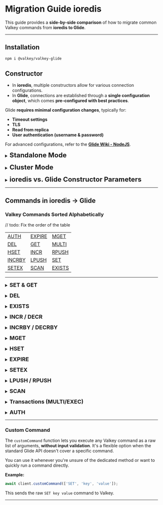 # Migration Guide ioredis

This guide provides a **side-by-side comparison** of how to migrate common Valkey commands from **ioredis to Glide**.

---

## Installation

```bash
npm i @valkey/valkey-glide
```

## Constructor

- In **ioredis**, multiple constructors allow for various connection configurations.  
- In **Glide**, connections are established through a **single configuration object**, which comes **pre-configured with best practices**.

Glide **requires minimal configuration changes**, typically for:  
- **Timeout settings**  
- **TLS**  
- **Read from replica**  
- **User authentication (username & password)**  

For advanced configurations, refer to the **[Glide Wiki - NodeJS](https://github.com/valkey-io/valkey-glide/wiki/NodeJS-Wrapper)**.


<a id="standalone"></a>
<details>
<summary><b style="font-size:22px;">Standalone Mode</b></summary>

**ioredis**
```js
const Redis = require("ioredis");

const redis = new Redis();
```

**Glide**
```js
import { GlideClient } from '@valkey/glide';

const client = await GlideClient.createClient({
  address: { host: '127.0.0.1', port: 6379 }
});
```

---

</details>

<a id="cluster"></a>
<details>
<summary><b style="font-size:22px;">Cluster Mode</b></summary>

**ioredis**  
```js
const cluster = new Redis.Cluster([
  {
    host: "127.0.0.1",
    port: 6379,
  },
  {
    host: "127.0.0.1",
    port: 6380,
  },
]);
```

**Glide**  
```js
import { GlideClusterClient } from '@valkey/glide';

const client = await GlideClusterClient.createClient({
  addresses: [
    { host: "127.0.0.1", port: 6379 },
    { host: "127.0.0.1", port: 6380 },
  ],
});
```

</details>

<a id="parameters"></a>
<details>
<summary><b style="font-size:22px;">ioredis vs. Glide Constructor Parameters</b></summary>

// TODO: fix the table

The table below compares **ioredis constructors** with **Glide configuration parameters**:

| **ioredis Constructor** | **Equivalent Glide Configuration** |
|----------------------|--------------------------------|
| `HostAndPort(String host, int port)` | `.address(NodeAddress.builder().host(String host).port(Integer port).build())` |
| `int socketTimeout` | `.requestTimeout(Integer requestTimeout)` |
| `String password, String user` | `.credentials(ServerCredentials.builder().username(String user).password(String pwd).build())`|
| `String clientName` | `.clientName(String clientName)`|
| `boolean ssl` | `.useTLS(useTLS)` |
| `Set<HostAndPort> clusterNodes` | N/A |
| `Cache clientSideCache` | N/A |
| `CacheConfig cacheConfig` | N/A |
| `Duration topologyRefreshPeriod` | N/A |
| `Duration maxTotalRetriesDuration` | N/A |
| `ioredisClientConfig clientConfig` | N/A |
| `HostAndPortMapper hostAndPortMap` | N/A |
| `int maxAttempts` | N/A |
| `GenericObjectPoolConfig<Connection> poolConfig` | N/A |

**Advanced configuration**

- **Standalone Mode** `.advancedConfiguration(AdvancedGlideClientConfiguration.builder()`
- **Cluster Mode** `.advancedConfiguration(AdvancedGlideClusterClientConfiguration.builder()`

| **ioredis Constructor** | **Equivalent Glide Configuration** |
|----------------------|--------------------------------|
| `int connectionTimeout` | `.connectionTimeout(Integer connectionTimeout)`|

</details>

---

## Commands in ioredis → Glide

<a id="commands-table"></a>

### **Valkey Commands Sorted Alphabetically**

// todo: Fix the order of the table

| | | |
|------|------|------|
| [AUTH](#auth) | [EXPIRE](#expire) | [MGET](#mget) |
| [DEL](#del) | [GET](#set-get) | [MULTI](#transaction) |
| [HSET](#hset) | [INCR](#incr-decr) | [RPUSH](#lpush-rpush) |
| [INCRBY](#incrby-decrby) | [LPUSH](#lpush-rpush) | [SET](#set-get) |
| [SETEX](#setex) | [SCAN](#scan) | [EXISTS](#exists) |

---

<a id="set-get"></a>
<details>
<summary><b style="font-size:18px;">SET & GET</b></summary>

- **Both** ioredis and Glide support this in the same way.

**ioredis**
```js
await redis.set('key', 'value');
const val = await redis.get('key'); // "value"
```

**Glide**
```js
await client.set('key', 'value');
const val = await client.get('key'); // "value"
```
</details>

<a id="del"></a>
<details>
<summary><b style="font-size:18px;">DEL</b></summary>

The `DEL` command removes one or more keys from Valkey.

- In **ioredis**, `del()` takes multiple arguments.
- In **Glide**, `del()` expects an array.

**ioredis**
```js
await redis.del('key1', 'key2'); // 2
```

**Glide**
```js
await client.del(['key1', 'key2']); // 2
```
</details>

<a id="exists"></a>
<details>
<summary><b style="font-size:18px;">EXISTS</b></summary>

The `EXISTS` command checks if a key exists in Valkey.

- In **ioredis**, accepts one or more arguments.
- In **Glide**, expects an array of keys.
- **Both** return the number of keys that exist.

**ioredis**
```js
await redis.exists('existKey', 'nonExistKey'); // 1
```

**Glide**
```js
await client.exists(['existKey', 'nonExistKey']); // 1
```
</details>

<a id="incr-decr"></a>
<details>
<summary><b style="font-size:18px;">INCR / DECR</b></summary>

The `INCR` command **increments** the value of a key by **1**, while `DECR` **decrements** it by **1**.  

- **Both** clients support `incr` and `decr` identically.

**ioredis**
```js
await redis.incr('counter'); // counter = 1
await redis.decr('counter'); // counter = 0
```

**Glide**
```js
await client.incr('counter'); // counter = 1
await client.decr('counter'); // counter = 0
```
</details>

<a id="incrby-decrby"></a>
<details>
<summary><b style="font-size:18px;">INCRBY / DECRBY</b></summary>

The `INCRBY` command increases the **value of a key** by a specified amount.  

- **Both** behave the same: apply an integer delta to a key.

**ioredis**
```js
await redis.incrby('counter', 5); // 5
await redis.decrby('counter', 2); // 3
```

**Glide**
```js
await client.incrBy('counter', 5); // 5
await client.decrBy('counter', 2); // 3
```
</details>

<a id="mget"></a>
<details>
<summary><b style="font-size:18px;">MGET</b></summary>

The `MGET` command retrieves the values of multiple keys from Valkey.  

- In **ioredis**, `mget()` accepts multiple string arguments.
- In **Glide**, pass an array of strings.

**ioredis**
```js
const values = await redis.mget('key1', 'key2'); // ['value1', 'value2']
```

**Glide**
```js
const values = await client.mget(['key1', 'key2']); // ['value1', value2']
```
</details>

<a id="hset"></a>
<details>
<summary><b style="font-size:18px;">HSET</b></summary>

The `HSET` command sets multiple field-value pairs in a hash.  

- In **ioredis**, fields and values are passed inline.
- In **Glide**, use a key-value object.

**ioredis**
```js
await redis.hset('hash', 'key1', '1', 'key2', '2'); // 2
```

**Glide**
```js
await client.hset('hash', { key1: '1', key2: '2' }); // 2
```
</details>

<a id="expire"></a>
<details>
<summary><b style="font-size:18px;">EXPIRE</b></summary>

The `EXPIRE` command sets a time-to-live (TTL) for a key.

- **Both** clients support TTL expiration using `expire`.
- In **ioredis**, it returns a number 1 if successful or 0 if otherwise.
- In **Glide**, it returns a boolean indicating success.

**ioredis**
```js
await redis.expire('key', 10); // 1
```

**Glide**
```js
await client.expire('key', 10); // 1
```
</details>

<a id="setex"></a>
<details>
<summary><b style="font-size:18px;">SETEX</b></summary>

The `SETEX` command sets a key with an expiration time.  

- In **ioredis**, `setex` is a dedicated function.
- In **Glide**, TTL is passed as an option to `set`.

**ioredis**
```js
await redis.setex('key', 5, 'value'); // OK
```

**Glide**
```js
import { TimeUnit } from "@valkey/valkey-glide";

await client.set('key', 'value', {expiry: {type: TimeUnit.Seconds, count: 5 }}); // OK
```
</details>

<a id="lpush-rpush"></a>
<details>
<summary><b style="font-size:18px;">LPUSH / RPUSH</b></summary>

`LPUSH` adds to the start of a Valkey list, `RPUSH` to the end.

- **ioredis**: accepts multiple values, returns new list length.  
- **Glide**: values must be in an array, also returns new length.

**ioredis**
```js
await redis.lpush('list', 'a'); // 1
await redis.rpush('list', 'z'); // 2
```

**Glide**
```js
await client.lpush('list', ['a']); // 1
await client.rpush('list', ['z']); // 2
```
</details>

<a id="scan"></a>
<details>
<summary><b style="font-size:18px;">SCAN</b></summary>

- **Both** return `[nextCursor, keys[]]` in scan loop.

**ioredis**
```js
let cursor = '0';
do {
  const [next, keys] = await redis.scan(cursor);
  cursor = next;
} while (cursor !== '0');
```

**Glide**
```js
let cursor = '0';
do {
  const [next, keys] = await client.scan(cursor);
  cursor = next;
} while (cursor !== '0');
```
</details>

<a id="transaction"></a>
<details>
<summary><b style="font-size:18px;">Transactions (MULTI/EXEC)</b></summary>

The `MULTI` command starts a Valkey transaction.  
The `EXEC` command executes all queued commands in the transaction.

- In **ioredis**, transactions are started using `redis.multi()`. `exec` returns `[[error, result], ...]`
- In **Glide**, transactions are represented as a `Transaction` object. `exec` returns `[result1, result2, ...]`

**ioredis**
```js
const transaction = redis.multi()
        .set("key", "value")
        .get("key");
const result = await transaction.exec(); // 
console.log(result); // Output: [ [ null, 'OK' ], [ null, 'value' ] ]
```

**Glide**
```js
import { Transaction } from "@valkey/valkey-glide";
const transaction = new Transaction()
            .set("key", "value")
            .get("key");
const result = await client.exec(transaction);
console.log(result); // Output: ['OK', 'value']
```
</details>

<a id="auth"></a>
<details>
<summary><b style="font-size:18px;">AUTH</b></summary>

- In **ioredis**, `auth()` is a direct method call.
- In **Glide**, use `updateConnectionPassword`.

**ioredis**
```js
await redis.auth('mypass'); // OK
```

**Glide**
```js
await client.updateConnectionPassword('mypass'); // OK
```
</details>

---

### Custom Command

The `customCommand` function lets you execute any Valkey command as a raw list of arguments, **without input validation**. It's a flexible option when the standard Glide API doesn't cover a specific command.

You can use it whenever you're unsure of the dedicated method or want to quickly run a command directly.

**Example:**

```js
await client.customCommand(['SET', 'key', 'value']);
```

This sends the raw `SET key value` command to Valkey.

---


